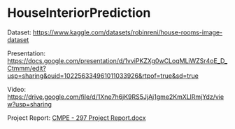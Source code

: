 # HouseInteriorPrediction

Dataset: https://www.kaggle.com/datasets/robinreni/house-rooms-image-dataset

Presentation: https://docs.google.com/presentation/d/1vviPKZXg0wCLoqMLiWZSr4oE_D_Ctmmm/edit?usp=sharing&ouid=102256334961011033926&rtpof=true&sd=true

Video: https://drive.google.com/file/d/1Xne7h6jK9RS5JjAj1gme2KmXLlRmjYdz/view?usp=sharing

Project Report: [CMPE - 297 Project Report.docx](https://github.com/sarjakpatel/HouseInteriorPrediction/files/10173075/CMPE.-.297.Project.Report.docx)
